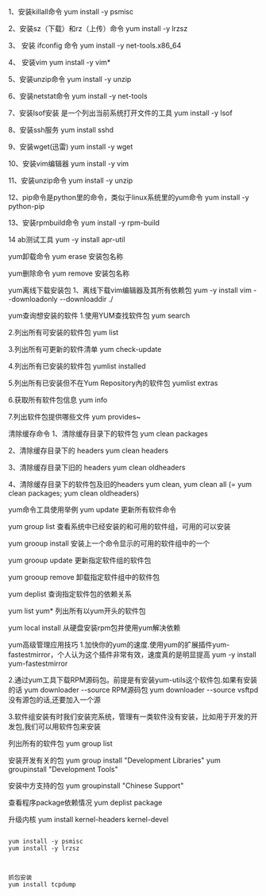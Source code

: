 1、安装killall命令
yum install -y psmisc

2、安装sz（下载）和rz（上传）命令
yum install -y lrzsz

3、 安装 ifconfig 命令
yum install -y net-tools.x86_64

4、 安装vim
yum install -y vim*

5、安装unzip命令
yum install -y unzip

6、安装netstat命令
yum install -y net-tools

7、安装lsof安装 是一个列出当前系统打开文件的工具
yum install -y lsof

8、安装ssh服务
yum install sshd

9、安装wget(迅雷)
yum install -y wget

10、安装vim编辑器
yum install -y vim

11、安装unzip命令
yum install -y unzip

12、pip命令是python里的命令，类似于linux系统里的yum命令
yum install -y python-pip

13、安装rpmbuild命令
yum install -y rpm-build

14 ab测试工具
yum -y install apr-util

yum卸载命令
yum erase 安装包名称

yum删除命令
yum remove 安装包名称

yum离线下载安装包
1、离线下载vim编辑器及其所有依赖包
yum -y install vim --downloadonly --downloaddir ./

yum查询想安装的软件
1.使用YUM查找软件包
yum search

2.列出所有可安装的软件包
yum list

3.列出所有可更新的软件清单
yum check-update

4.列出所有已安装的软件包
yumlist installed

5.列出所有已安装但不在Yum Repository內的软件包
yumlist extras

6.获取所有软件包信息
yum info

7.列出软件包提供哪些文件
yum provides~

清除缓存命令
1、清除缓存目录下的软件包
yum clean packages

2、清除缓存目录下的 headers
yum clean headers

3、清除缓存目录下旧的 headers
yum clean oldheaders

4、清除缓存目录下的软件包及旧的headers
yum clean, yum clean all (= yum clean packages; yum clean oldheaders)

yum命令工具使用举例
yum update 更新所有软件命令

yum group list 查看系统中已经安装的和可用的软件组，可用的可以安装

yum grooup install 安装上一个命令显示的可用的软件组中的一个

yum grooup update 更新指定软件组的软件包

yum grooup remove 卸载指定软件组中的软件包

yum deplist 查询指定软件包的依赖关系

yum list yum* 列出所有以yum开头的软件包

yum local install 从硬盘安装rpm包并使用yum解决依赖

yum高级管理应用技巧
1.加快你的yum的速度.使用yum的扩展插件yum-fastestmirror，个人认为这个插件非常有效，速度真的是明显提高
yum -y install yum-fastestmirror

2.通过yum工具下载RPM源码包。前提是有安装yum-utils这个软件包.如果有安装的话
yum downloader --source RPM源码包
yum downloader --source vsftpd 没有源包的话,还要加入一个源

3.软件组安装有时我们安装完系统，管理有一类软件没有安装，比如用于开发的开发包,我们可以用软件包来安装

列出所有的软件包
yum group list

安装开发有关的包
yum group install "Development Libraries"
yum groupinstall "Development Tools"

安装中方支持的包
yum groupinstall "Chinese Support"

查看程序package依赖情况
yum deplist package

升级内核
yum install kernel-headers kernel-devel
```shell

yum install -y psmisc
yum install -y lrzsz



抓包安装
yum install tcpdump


```